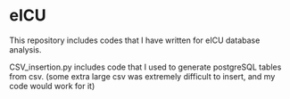 # eICU
This repository includes codes that I have written for eICU database analysis.

CSV_insertion.py includes code that I used to generate postgreSQL tables from csv. (some extra large csv was extremely difficult to insert, and my code would work for it)
